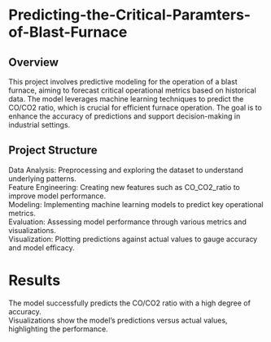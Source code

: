 # Predicting-the-Critical-Paramters-of-Blast-Furnace

## Overview
This project involves predictive modeling for the operation of a blast furnace, aiming to forecast critical operational metrics based on historical data. The model leverages machine learning techniques to predict the CO/CO2 ratio, which is crucial for efficient furnace operation. The goal is to enhance the accuracy of predictions and support decision-making in industrial settings.

## Project Structure
  Data Analysis: Preprocessing and exploring the dataset to understand underlying patterns.<br>
  Feature Engineering: Creating new features such as CO_CO2_ratio to improve model performance.<br>
  Modeling: Implementing machine learning models to predict key operational metrics.<br>
  Evaluation: Assessing model performance through various metrics and visualizations.<br>
  Visualization: Plotting predictions against actual values to gauge accuracy and model efficacy.
  
# Results
The model successfully predicts the CO/CO2 ratio with a high degree of accuracy.<br>
Visualizations show the model’s predictions versus actual values, highlighting the performance.
